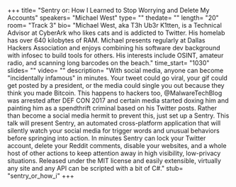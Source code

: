 +++
title= "Sentry or: How I Learned to Stop Worrying and Delete My Accounts"
speakers= "Michael West"
type= ""
thedate= ""
length= "20"
room= "Track 3"
bio= "Michael West, aka T3h Ub3r K1tten, is a Technical Advisor at CyberArk who likes cats and is addicted to Twitter. His homelab has over 640 kilobytes of RAM. Michael presents regularly at Dallas Hackers Association and enjoys combining his software dev background with infosec to build tools for others. His interests include OSINT, amateur radio, and scanning long barcodes on the beach."
time_start= "1030"
slides= ""
video= ""
description= "With social media, anyone can become &quot;incidentally infamous&quot; in minutes. Your tweet could go viral, your gif could get posted by a president, or the media could single you out because they think you made Bitcoin. This happens to hackers too, @MalwareTechBlog was arrested after DEF CON 2017 and certain media started doxing him and painting him as a spendthrift criminal based on his Twitter posts. Rather than become a social media hermit to prevent this, just set up a Sentry. This talk will present Sentry, an automated cross-platform application that will silently watch your social media for trigger words and unusual behaviors before springing into action. In minutes Sentry can lock your Twitter account, delete your Reddit comments, disable your websites, and a whole host of other actions to keep attention away in high visibility, low-privacy situations. Released under the MIT license and easily extensible, virtually any site and any API can be scripted with a bit of C#."
stub= "sentry_or_how_i"
+++